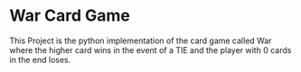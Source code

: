 # War Card Game
This Project is the python implementation of the card game called War where the higher card wins in the event of a TIE and the player with 0 cards in the end loses.
